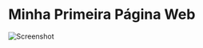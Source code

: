 # Minha Primeira Página Web
![Screenshot](https://user-images.githubusercontent.com/100943409/165095040-a85cdf67-225f-4644-8e27-6b69b774b1aa.png)
